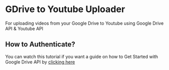 # GDrive to Youtube Uploader

For uploading videos from your Google Drive to Youtube using Google Drive API & Youtube API

## How to Authenticate?
You can watch this tutorial if you want a guide on how to Get Started with Google Drive API by [clicking here](https://www.youtube.com/watch?v=9K2P2bWEd90&list=PL3JVwFmb_BnTamTxXbmlwpspYdpmaHdbz&index=2)
